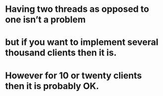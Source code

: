 # Having two threads as opposed to one isn’t a problem 
# but if you want to implement several thousand clients then it is.
# However for 10 or twenty clients then it is probably OK.
